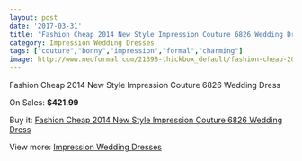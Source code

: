 ```yaml
---
layout: post
date: '2017-03-31'
title: "Fashion Cheap 2014 New Style Impression Couture 6826 Wedding Dress"
category: Impression Wedding Dresses
tags: ["couture","bonny","impression","formal","charming"]
image: http://www.neoformal.com/21398-thickbox_default/fashion-cheap-2014-new-style-impression-couture-6826-wedding-dress.jpg
---
```

Fashion Cheap 2014 New Style Impression Couture 6826 Wedding Dress

On Sales: **$421.99**
<a href="https://www.neoformal.com/en/impression-wedding-dresses-2014/6942-fashion-cheap-2014-new-style-impression-couture-6826-wedding-dress.html"><amp-img layout="responsive" width="600" height="600" src="//www.neoformal.com/21398-thickbox_default/fashion-cheap-2014-new-style-impression-couture-6826-wedding-dress.jpg" alt="Fashion Cheap 2014 New Style Impression Couture 6826 Wedding Dress 0" /></a>
<a href="https://www.neoformal.com/en/impression-wedding-dresses-2014/6942-fashion-cheap-2014-new-style-impression-couture-6826-wedding-dress.html"><amp-img layout="responsive" width="600" height="600" src="//www.neoformal.com/21399-thickbox_default/fashion-cheap-2014-new-style-impression-couture-6826-wedding-dress.jpg" alt="Fashion Cheap 2014 New Style Impression Couture 6826 Wedding Dress 1" /></a>

Buy it: [Fashion Cheap 2014 New Style Impression Couture 6826 Wedding Dress](https://www.neoformal.com/en/impression-wedding-dresses-2014/6942-fashion-cheap-2014-new-style-impression-couture-6826-wedding-dress.html "Fashion Cheap 2014 New Style Impression Couture 6826 Wedding Dress")

View more: [Impression Wedding Dresses](https://www.neoformal.com/en/105-impression-wedding-dresses-2014 "Impression Wedding Dresses")